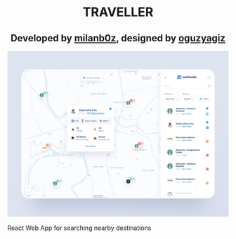 
<h1 align="center">TRAVELLER</h1>
<h2 align="center">Developed by <a href="http://github.com/milanb0z">milanb0z</a>, designed by <a href="https://dribbble.com/oguzyagiz">oguzyagiz</a></h2>

<img src="https://github.com/Milanb0z/travel_app/blob/main/src/assets/design.webp"/>
<p> React Web App for searching nearby destinations </p>
